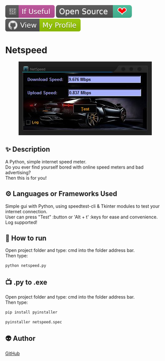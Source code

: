 ﻿<!--Please do not remove this part-->
[![Star Badge](https://github.com/fireltom/PySimple/blob/main/demo/If_Useful.svg)](https://github.com/fireltom/PySimple/tree/main/netspeed)
[![Open Source Love](https://github.com/fireltom/PySimple/blob/main/demo/Open_Source.svg)](https://github.com/fireltom/PySimple)
[![View My Profile](https://github.com/fireltom/PySimple/blob/main/demo/My_Profile_green.svg)](https://github.com/fireltom)

# Netspeed

<p align="center">
<img src="https://github.com/fireltom/PySimple/blob/main/netspeed/demo/netspeed.jpg">

<!--A simple gif to illustrate the project :) 

You can copy paste my markdown photo insert as following:
<p align="center">
<img src="your-image-source-here" width=40% height=40%>
-->

## ✨ Description
<!--Remove the below lines and add yours -->
A Python, simple internet speed meter.  
Do you ever find yourself bored with online speed meters and bad advertising?  
Then this is for you!

## ⚙️ Languages or Frameworks Used
<!--Remove the below lines and add yours -->
Simple gui with Python, using speedtest-cli & Tkinter modules to test your internet connection.  
User can press "Test" :button or 'Alt + t' :keys for ease and convenience.  
Log supported!

## 🌟 How to run
Open project folder and type: cmd into the folder address bar.  
Then type:
<!--Remove the below lines and add yours -->
```bash
python netspeed.py 
```
## 📺 .py to .exe 
Open project folder and type: cmd into the folder address bar.  
Then type:
<!--Remove the below lines and add yours -->
```bash
pip install pyinstaller
```

```bash
pyinstaller netspeed.spec 
```

## 👽 Author
<!--Remove the below lines and add yours -->
[GitHub](https://github.com/fireltom)
